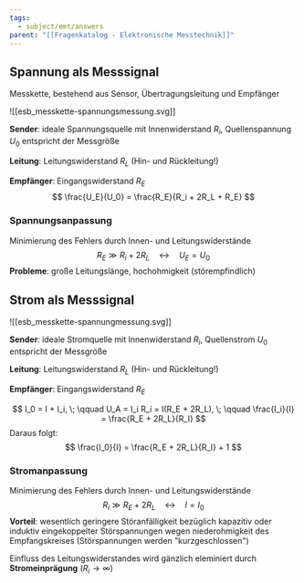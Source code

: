 ```yaml
---
tags:
  - subject/emt/answers
parent: "[[Fragenkatalog - Elektronische Messtechnik]]"
---
```

## Spannung als Messsignal
Messkette, bestehend aus Sensor, Übertragungsleitung und Empfänger

![[esb_messkette-spannungsmessung.svg]]

**Sender**:
ideale Spannungsquelle mit Innenwiderstand $R_i$, Quellenspannung $U_0$ entspricht der Messgröße 

**Leitung**:
Leitungswiderstand $R_L$ (Hin- und Rückleitung!)

**Empfänger**:
Eingangswiderstand $R_E$
$$
	\frac{U_E}{U_0} = \frac{R_E}{R_i + 2R_L + R_E}
$$
### Spannungsanpassung
Minimierung des Fehlers durch Innen- und Leitungswiderstände
$$
	R_E \gg R_i + 2R_L \quad \leftrightarrow \quad U_E = U_0
$$
**Probleme**:
große Leitungslänge, hochohmigkeit (störempfindlich)
## Strom als Messsignal

![[esb_messkette-spannungmessung.svg]]

**Sender**:
ideale Stromquelle mit Innenwiderstand $R_i$, Quellenstrom $U_0$ entspricht der Messgröße 

**Leitung**:
Leitungswiderstand $R_L$ (Hin- und Rückleitung!)

**Empfänger**:
Eingangswiderstand $R_E$

$$
	I_0 = I + I_i, \;
	\qquad
	U_A = I_i R_i = I(R_E + 2R_L), \;
	\qquad
	\frac{I_i}{I} = \frac{R_E + 2R_L}{R_I}
$$
Daraus folgt:
$$
	\frac{I_0}{I} = \frac{R_E + 2R_L}{R_I} + 1
$$
### Stromanpassung
Minimierung des Fehlers durch Innen- und Leitungswiderstände
$$
	R_i \gg R_E + 2R_L \quad \leftrightarrow \quad I = I_0
$$
**Vorteil**:
wesentlich geringere Störanfälligkeit bezüglich kapazitiv oder induktiv eingekoppelter Störspannungen wegen niederohmigkeit des Empfangskreises (Störspannungen werden "kurzgeschlossen")

 Einfluss des Leitungswiderstandes wird gänzlich eleminiert durch **Stromeinprägung** $(R_i \to \infty)$